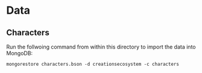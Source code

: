 # Data

## Characters

Run the follwoing command from within this directory to import the data into MongoDB:

````
mongorestore characters.bson -d creationsecosystem -c characters
````